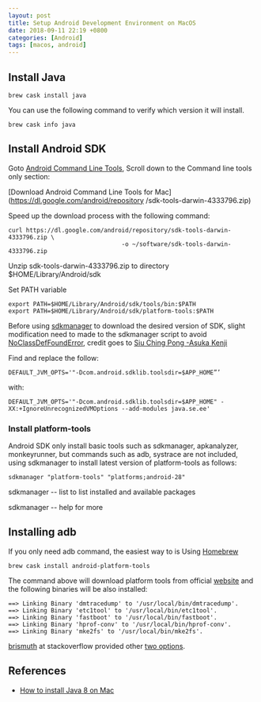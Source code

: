 ```yaml
---
layout: post
title: Setup Android Development Environment on MacOS
date: 2018-09-11 22:19 +0800
categories: [Android]
tags: [macos, android]
---
```


## Install Java

``` shell
brew cask install java
```

You can use the following command to verify which version it will install.
```shell
brew cask info java
```

## Install Android SDK

Goto [Android Command Line Tools](https://developer.android.com/studio/),
Scroll down to the Command line tools only section:

[Download Android Command Line Tools for Mac](https://dl.google.com/android/repository
/sdk-tools-darwin-4333796.zip)

Speed up the download process with the following command:
```shell
curl https://dl.google.com/android/repository/sdk-tools-darwin-4333796.zip \
                                -o ~/software/sdk-tools-darwin-4333796.zip
```

Unzip sdk-tools-darwin-4333796.zip to directory $HOME/Library/Android/sdk

Set PATH variable
```
export PATH=$HOME/Library/Android/sdk/tools/bin:$PATH
export PATH=$HOME/Library/Android/sdk/platform-tools:$PATH
```

Before using [sdkmanager](https://developer.android.com/studio/command-line/sdkmanager)
to download the desired version of SDK, slight modification need to made to the sdkmanager
script to avoid [NoClassDefFoundError](https://stackoverflow.com/a/47150411/5411817),
credit goes to [Siu Ching Pong -Asuka Kenji](https://stackoverflow.com/users/142239/siu-ching-pong-asuka-kenji)

Find and replace the follow:
```shell
DEFAULT_JVM_OPTS='"-Dcom.android.sdklib.toolsdir=$APP_HOME”’
```
with:
```shell
DEFAULT_JVM_OPTS='"-Dcom.android.sdklib.toolsdir=$APP_HOME" -XX:+IgnoreUnrecognizedVMOptions --add-modules java.se.ee'
```

### Install platform-tools
Android SDK only install basic tools such as sdkmanager, apkanalyzer, monkeyrunner,
but commands such as adb, systrace are not included, using sdkmanager to install
latest version of platform-tools as follows:
```shell
sdkmanager "platform-tools" "platforms;android-28"
```

sdkmanager -- list to list installed and available packages

sdkmanager -- help for more


## Installing adb

If you only need adb command, the easiest way to is Using
[Homebrew](https://github.com/Homebrew)
```shell
brew cask install android-platform-tools
```

The command above will download platform tools from official
[website](https://dl.google.com/android/repository/platform-tools_r28.0.0-darwin.zip)
and the following binaries will be also installed:
```
==> Linking Binary 'dmtracedump' to '/usr/local/bin/dmtracedump'.
==> Linking Binary 'etc1tool' to '/usr/local/bin/etc1tool'.
==> Linking Binary 'fastboot' to '/usr/local/bin/fastboot'.
==> Linking Binary 'hprof-conv' to '/usr/local/bin/hprof-conv'.
==> Linking Binary 'mke2fs' to '/usr/local/bin/mke2fs'.
```

[brismuth](https://stackoverflow.com/users/1569320/brismuth) at stackoverflow provided
other [two options](https://stackoverflow.com/questions/31374085/installing-adb-on-macos).

## References
- [How to install Java 8 on Mac](https://stackoverflow.com/questions/24342886/how-to-install-java-8-on-mac)
